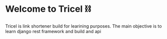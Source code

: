 # Welcome to Tricel ⛓️
Tricel is link shortener build for learining purposes. The main objective is to learn django rest framework and build and api
